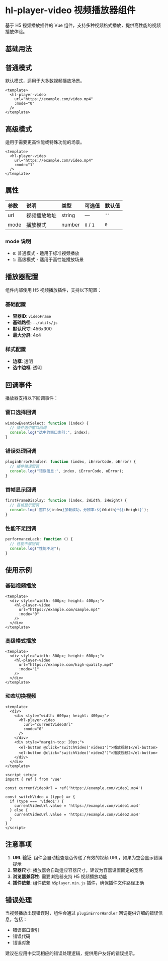 # hl-player-video 视频播放器组件

基于 H5 视频播放插件的 Vue 组件，支持多种视频格式播放，提供高性能的视频播放体验。

## 基础用法


## 普通模式

默认模式，适用于大多数视频播放场景。

```vue
<template>
  <hl-player-video 
    url="https://example.com/video.mp4"
    :mode="0"
  />
</template>
```

## 高级模式

适用于需要更高性能或特殊功能的场景。

```vue
<template>
  <hl-player-video 
    url="https://example.com/video.mp4"
    :mode="1"
  />
</template>
```

## 属性

| 参数 | 说明 | 类型 | 可选值 | 默认值 |
| :--- | :--- | :--- | :--- | :--- |
| url | 视频播放地址 | string | — | `''` |
| mode | 播放模式 | number | `0` / `1` | `0` |

### mode 说明
- `0`: 普通模式 - 适用于标准视频播放
- `1`: 高级模式 - 适用于高性能播放场景

## 播放器配置

组件内部使用 H5 视频播放插件，支持以下配置：

### 基础配置
- **容器ID**: `videoFrame`
- **基础路径**: `../utils/js`
- **默认尺寸**: 456x300
- **最大分屏**: 4x4

### 样式配置
- **边框**: 透明
- **选中边框**: 透明

## 回调事件

播放器支持以下回调事件：

### 窗口选择回调
```javascript
windowEventSelect: function (index) {
  // 插件选中窗口回调
  console.log("选中的窗口索引:", index);
}
```

### 错误处理回调
```javascript
pluginErrorHandler: function (index, iErrorCode, oError) {
  // 插件错误回调
  console.log("错误信息:", index, iErrorCode, oError);
}
```

### 首帧显示回调
```javascript
firstFrameDisplay: function (index, iWidth, iHeight) {
  // 首帧显示回调
  console.log(`窗口${index}加载成功，分辨率:${iWidth}*${iHeight}`);
}
```

### 性能不足回调
```javascript
performanceLack: function () {
  // 性能不够回调
  console.log("性能不足");
}
```

## 使用示例

### 基础视频播放
```vue
<template>
  <div style="width: 600px; height: 400px;">
    <hl-player-video 
      url="https://example.com/sample.mp4"
      :mode="0"
    />
  </div>
</template>
```

### 高级模式播放
```vue
<template>
  <div style="width: 800px; height: 600px;">
    <hl-player-video 
      url="https://example.com/high-quality.mp4"
      :mode="1"
    />
  </div>
</template>
```

### 动态切换视频
```vue
<template>
  <div>
    <div style="width: 600px; height: 400px;">
      <hl-player-video 
        :url="currentVideoUrl"
        :mode="0"
      />
    </div>
    <div style="margin-top: 20px;">
      <el-button @click="switchVideo('video1')">播放视频1</el-button>
      <el-button @click="switchVideo('video2')">播放视频2</el-button>
    </div>
  </div>
</template>

<script setup>
import { ref } from 'vue'

const currentVideoUrl = ref('https://example.com/video1.mp4')

const switchVideo = (type) => {
  if (type === 'video1') {
    currentVideoUrl.value = 'https://example.com/video1.mp4'
  } else {
    currentVideoUrl.value = 'https://example.com/video2.mp4'
  }
}
</script>
```

## 注意事项

1. **URL 验证**: 组件会自动检查是否传递了有效的视频 URL，如果为空会显示错误提示
2. **容器尺寸**: 播放器会自动适应容器尺寸，建议为容器设置固定的宽高
3. **浏览器兼容性**: 需要浏览器支持 H5 视频播放功能
4. **插件依赖**: 组件依赖 `h5player.min.js` 插件，确保插件文件路径正确

## 错误处理

当视频播放出现错误时，组件会通过 `pluginErrorHandler` 回调提供详细的错误信息，包括：
- 错误窗口索引
- 错误代码
- 错误对象

建议在应用中实现相应的错误处理逻辑，提供用户友好的错误提示。
